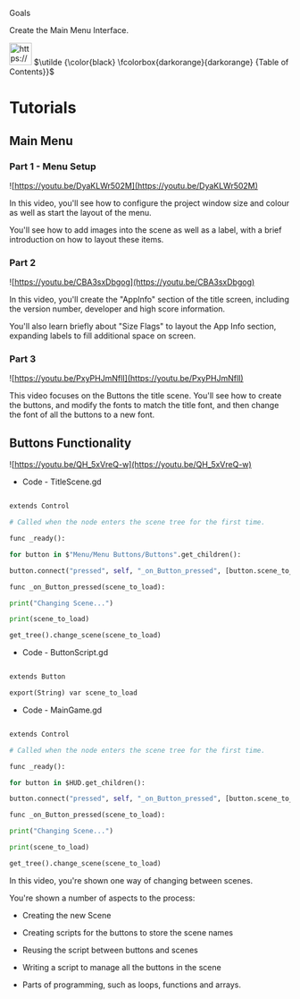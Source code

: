 
Goals

  

Create the Main Menu Interface.

  

<aside>

<img src="https://www.notion.so/icons/list_orange.svg" alt="https://www.notion.so/icons/list_orange.svg" width="40px" /> $\utilde {\color{black} \fcolorbox{darkorange}{darkorange} {Table of Contents}}$

  

</aside>

  

# Tutorials

  

## Main Menu

  

### **Part 1 - Menu Setup**

  

![https://youtu.be/DyaKLWr502M](https://youtu.be/DyaKLWr502M)

  

In this video, you'll see how to configure the project window size and colour as well as start the layout of the menu.

  

You'll see how to add images into the scene as well as a label, with a brief introduction on how to layout these items.

  

### **Part 2**

  

![https://youtu.be/CBA3sxDbgog](https://youtu.be/CBA3sxDbgog)

  

In this video, you'll create the "AppInfo" section of the title screen, including the version number, developer and high score information.

  

You'll also learn briefly about "Size Flags" to layout the App Info section, expanding labels to fill additional space on screen.

  

### **Part 3**

  

![https://youtu.be/PxyPHJmNflI](https://youtu.be/PxyPHJmNflI)

  

This video focuses on the Buttons the title scene. You'll see how to create the buttons, and modify the fonts to match the title font, and then change the font of all the buttons to a new font.

  

## Buttons Functionality

  

![https://youtu.be/QH_5xVreQ-w](https://youtu.be/QH_5xVreQ-w)

  

- Code - TitleScene.gd

```python

extends Control

# Called when the node enters the scene tree for the first time.

func _ready():

for button in $"Menu/Menu Buttons/Buttons".get_children():

button.connect("pressed", self, "_on_Button_pressed", [button.scene_to_load])

func _on_Button_pressed(scene_to_load):

print("Changing Scene...")

print(scene_to_load)

get_tree().change_scene(scene_to_load)

```

- Code - ButtonScript.gd

```python

extends Button

export(String) var scene_to_load

```

- Code - MainGame.gd

```python

extends Control

# Called when the node enters the scene tree for the first time.

func _ready():

for button in $HUD.get_children():

button.connect("pressed", self, "_on_Button_pressed", [button.scene_to_load])

func _on_Button_pressed(scene_to_load):

print("Changing Scene...")

print(scene_to_load)

get_tree().change_scene(scene_to_load)

```

  

In this video, you're shown one way of changing between scenes.

  

You're shown a number of aspects to the process:

  

- Creating the new Scene

- Creating scripts for the buttons to store the scene names

- Reusing the script between buttons and scenes

- Writing a script to manage all the buttons in the scene

- Parts of programming, such as loops, functions and arrays.

  